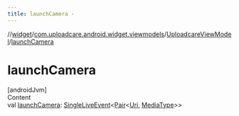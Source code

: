 ```yaml
---
title: launchCamera -
---
```

//[widget](../../index.md)/[com.uploadcare.android.widget.viewmodels](../index.md)/[UploadcareViewModel](index.md)/[launchCamera](launch-camera.md)



# launchCamera  
[androidJvm]  
Content  
val [launchCamera](launch-camera.md): [SingleLiveEvent](../../com.uploadcare.android.widget.utils/-single-live-event/index.md)<[Pair](https://kotlinlang.org/api/latest/jvm/stdlib/kotlin/-pair/index.html)<[Uri](https://developer.android.com/reference/kotlin/android/net/Uri.html), [MediaType](../-media-type/index.md)>>  



